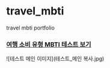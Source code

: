 # travel_mbti
travel mbti portfolio
### [여행 소비 유형 MBTI 테스트 보기](https://so-travel-mbti.netlify.app)

![테스트 메인 이미지](테스트_메인 복사.jpg)
